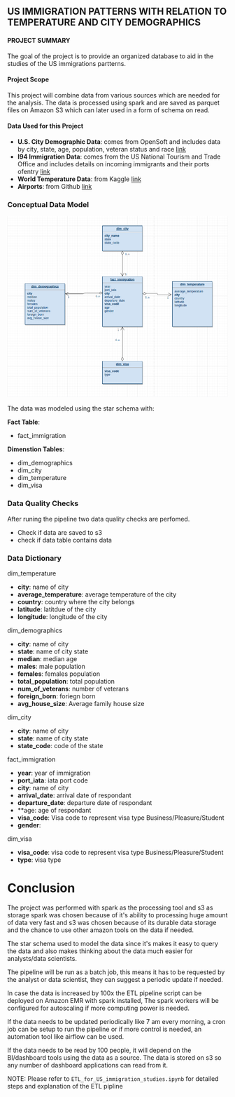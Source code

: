 ## US IMMIGRATION PATTERNS WITH RELATION TO TEMPERATURE AND CITY DEMOGRAPHICS

#### PROJECT SUMMARY

The goal of the project is to provide an organized database to aid in the studies of the US immigrations partterns.

#### Project Scope

This project will combine data from various sources which are needed for the analysis.
The data is processed using spark and are saved as parquet files on Amazon S3
which can later used in a form of schema on read.

#### Data Used for this Project

- **U.S. City Demographic Data**:  comes from OpenSoft and includes data by city, state, age, population, veteran status and race [link](https://public.opendatasoft.com/explore/dataset/us-cities-demographics/export/)
- **I94 Immigration Data**: comes from the US National Tourism and Trade Office and includes details on incoming immigrants and their ports ofentry [link](https://travel.trade.gov/research/reports/i94/historical/2016.html)
- **World Temperature Data**: from Kaggle [link](https://www.kaggle.com/berkeleyearth/climate-change-earth-surface-temperature-data)
- **Airports**: from Github [link](https://raw.githubusercontent.com/L1fescape/airport-codes/master/airports.json)

### Conceptual Data Model

![image](star_schema.png)

The data was modeled using the star schema with:

**Fact Table**:  
 - fact_immigration
 
**Dimenstion Tables**:  
 - dim_demographics 
 - dim_city  
 - dim_temperature  
 - dim_visa  
 
### Data Quality Checks

After runing the pipeline two data quality checks are perfomed.
- Check if data  are saved to s3
- check if data table contains data

### Data Dictionary
dim_temperature
- **city**: name of city
- **average_temperature**: average temperature of the city
- **country**: country where the city belongs
- **latitude**: latitdue of the city
- **longitude**: longitude of the city

dim_demographics
- **city**: name of city
- **state**: name of city state
- **median**: median age
- **males**: male population
- **females**:  females population
- **total_population**:  total population
- **num_of_veterans**:  number of veterans
- **foreign_born**: foriegn born
- **avg_house_size**: Average family house size

dim_city
- **city**: name of city
- **state**: name of city state
- **state_code**: code of the state

fact_immigration 
- **year**: year of immigration
- **port_iata**: iata port code
- **city**: name of city
- **arrival_date**: arrival date of respondant
- **departure_date**: departure date of respondant
- **age: age of respondant
- **visa_code**: Visa code to represent visa type Business/Pleasure/Student
- **gender**: 

dim_visa
- **visa_code**: visa code to represent visa type Business/Pleasure/Student
- **type**: visa type 

# Conclusion

The project was performed with spark as the processing tool and s3 as storage
spark was chosen because of it's ability to processing huge amount of data very fast
and s3 was chosen because of its durable data storage and the chance to use other amazon tools on the 
data if needed.

The star schema used to model the data since it's makes it easy to query the data 
and also makes thinking about the data much easier for analysts/data scientists.

The pipeline will be run as a batch job, this means it has to be requested by the analyst or data scientist,
they can suggest a periodic update if needed.

In case the data is increased by 100x the ETL pipeline script can be deployed on Amazon EMR with spark installed,
The spark workers will be configured for autoscaling if more computing power is needed.

If the data needs to be updated periodically like 7 am every morning,
a cron job can be setup to run the pipeline or if more control is needed, an automation tool like airflow can be used.

If the data needs to be read by 100 people, it will depend on the BI/dashboard tools using the data as a source.
The data is stored on s3 so any number of dashboard applications can read from it.


NOTE: Please refer to `ETL_for_US_immigration_studies.ipynb` for detailed steps and explanation of the ETL pipline
